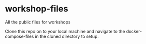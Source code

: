 # workshop-files
 All the public files for workshops
 
 Clone this repo on to your local machine and navigate to the docker-compose-files in the cloned directory to setup.
